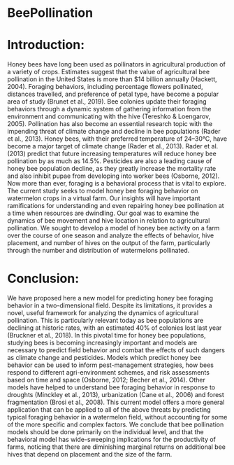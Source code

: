 # BeePollination

# Introduction:

Honey bees have long been used as pollinators in agricultural production of a variety of crops. Estimates suggest that the value of agricultural bee pollination in the United States is more than $14 billion annually (Hackett, 2004). Foraging behaviors, including percentage flowers pollinated, distances travelled, and preference of petal type, have become a popular area of study (Brunet et al., 2019). Bee colonies update their foraging behaviors through a dynamic system of gathering information from the environment and communicating with the hive (Tereshko & Loengarov, 2005). Pollination has also become an essential research topic with the impending threat of climate change and decline in bee populations (Rader et al., 2013). Honey bees, with their preferred temperature of 24–30°C, have become a major target of climate change (Rader et al., 2013). Rader et al. (2013) predict that future increasing temperatures will reduce honey bee pollination by as much as 14.5%. Pesticides are also a leading cause of honey bee population decline, as they greatly increase the mortality rate and also inhibit pupae from developing into worker bees (Osborne, 2012). Now more than ever, foraging is a behavioral process that is vital to explore. The current study seeks to model honey bee foraging behavior on watermelon crops in a virtual farm. Our insights will have important ramifications for understanding and even repairing honey bee pollination at a time when resources are dwindling. Our goal was to examine the dynamics of bee movement and hive location in relation to agricultural pollination. We sought to develop a model of honey bee activity on a farm over the course of one season and analyze the effects of behavior, hive placement, and number of hives on the output of the farm, particularly through the number and distribution of watermelons pollinated.

# Conclusion:

We have proposed here a new model for predicting honey bee foraging behavior in a two-dimensional field. Despite its limitations, it provides a novel, useful framework for analyzing the dynamics of agricultural pollination. This is particularly relevant today as bee populations are declining at historic rates, with an estimated 40% of colonies lost last year (Bruckner et al., 2018). In this pivotal time for honey bee populations, studying bees is becoming increasingly important and models are necessary to predict field behavior and combat the effects of such dangers as climate change and pesticides. Models which predict honey bee behavior can be used to inform pest-management strategies, how bees respond to different agri-environment schemes, and risk assessments based on time and space (Osborne, 2012; Becher et al., 2014). Other models have helped to understand bee foraging behavior in response to droughts (Minckley et al., 2013), urbanization (Cane et al., 2006) and forest fragmentation (Brosi et al., 2008). This current model offers a more general application that can be applied to all of the above threats by predicting typical foraging behavior in a watermelon field, without accounting for some of the more specific and complex factors. We conclude that bee pollination models should be done primarily on the individual level, and that the behavioral model has wide-sweeping implications for the productivity of farms, noticing that there are diminishing marginal returns on additional bee hives that depend on placement and the size of the farm.

